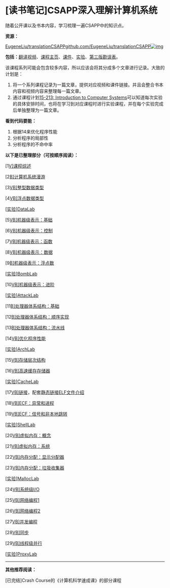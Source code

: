 

# [读书笔记]CSAPP深入理解计算机系统


 随着公开课以及书本内容，学习梳理一遍CSAPP中的知识点。

**资源：**

[EugeneLiu/translationCSAPPgithub.com/EugeneLiu/translationCSAPP![img](https://pic2.zhimg.com/v2-f5d3668330473d0825e22312e0f13f15_ipico.jpg)](https://link.zhihu.com/?target=https%3A//github.com/EugeneLiu/translationCSAPP)

**包括：**[翻译视频](https://link.zhihu.com/?target=https%3A//www.bilibili.com/video/av31289365)、[课程主页](https://link.zhihu.com/?target=http%3A//csapp.cs.cmu.edu/)、[课件](https://link.zhihu.com/?target=http%3A//www.cs.cmu.edu/afs/cs/academic/class/15213-f15/www/schedule.html)、[实验](https://link.zhihu.com/?target=http%3A//csapp.cs.cmu.edu/3e/labs.html)、[第三版勘误表](https://link.zhihu.com/?target=http%3A//www.yiligong.org/csapp3e/%3Ffrom%3Dsinglemessage%26isappinstalled%3D0)。

该课程系列可能会包含较多内容，所以应该会将其分成多个文章进行记录。大致的计划是：

1. 将一个系列课程记录为一篇文章，提供对应视频和课件链接。并且会整合书本内容和视频内容来整理每一篇文章。
2. 通过课程计划[15-213: Introduction to Computer Systems](https://link.zhihu.com/?target=http%3A//www.cs.cmu.edu/afs/cs/academic/class/15213-f15/www/schedule.html)可以知道每次实验的具体安排时间，也将在学习到对应课程时进行实验课程，并在每个实验完成后单独整理为一篇文章。

**看到代码要能：**

1. 根据14来优化程序性能
2. 分析程序的局部性
3. 分析程序的不命中率

**以下是已整理部分（可按顺序阅读）：**

[1[V\]课程综述](https://zhuanlan.zhihu.com/p/103768843)

[2[B\]计算机系统漫游](https://zhuanlan.zhihu.com/p/103969274)

[3[VB\]整型数据类型](https://zhuanlan.zhihu.com/p/104019655)

[4[VB\]浮点数据类型](https://zhuanlan.zhihu.com/p/104270134)

[[实验\]DataLab](https://zhuanlan.zhihu.com/p/106109635)

[5[VB\]机器级表示：基础](https://zhuanlan.zhihu.com/p/104516688)

[6[VB\]机器级表示：控制](https://zhuanlan.zhihu.com/p/104731421)

[7[VB\]机器级表示：函数](https://zhuanlan.zhihu.com/p/104858020)

[8[VB\]机器级表示：数据](https://zhuanlan.zhihu.com/p/105072458)

[9[B\]机器级表示：浮点数](https://zhuanlan.zhihu.com/p/105242663)

[[实验\]BombLab](https://zhuanlan.zhihu.com/p/106316877)

[10[VB\]机器级表示：进阶](https://zhuanlan.zhihu.com/p/105428280)

[[实验\]AttackLab](https://zhuanlan.zhihu.com/p/107048472)

[11[B\]处理器体系结构：基础](https://zhuanlan.zhihu.com/p/107373092)

[12[B\]处理器体系结构：顺序实现](https://zhuanlan.zhihu.com/p/107450834)

[13[B\]处理器体系结构：流水线](https://zhuanlan.zhihu.com/p/107760564)

[14[VB\]优化程序性能](https://zhuanlan.zhihu.com/p/107369491)

[[实验\]ArchLab](https://zhuanlan.zhihu.com/p/109824219)

[15[VB\]存储层次结构](https://zhuanlan.zhihu.com/p/111015165)

[16[VB\]高速缓存存储器](https://zhuanlan.zhihu.com/p/111613441)

[[实验\]CacheLab](https://zhuanlan.zhihu.com/p/112040924)

[17[VB\]链接](https://zhuanlan.zhihu.com/p/113571281)，配套[静态链接ELF文件介绍](https://zhuanlan.zhihu.com/p/114348061)

[18[VB\]ECF：异常和进程](https://zhuanlan.zhihu.com/p/115407445)

[19[VB\]ECF：信号和非本地跳转](https://zhuanlan.zhihu.com/p/117269612)

[[实验\]ShellLab](https://zhuanlan.zhihu.com/p/119034923)

[20[VB\]虚拟内存：概念](https://zhuanlan.zhihu.com/p/121000009)

[21[VB\]虚拟内存：系统](https://zhuanlan.zhihu.com/p/122175112)

[22[VB\]内存分配：显示分配器](https://zhuanlan.zhihu.com/p/124286932)

[23[VB\]内存分配：垃圾收集器](https://zhuanlan.zhihu.com/p/126295291)

[[实验\]MallocLab](https://zhuanlan.zhihu.com/p/126341872)

[24[VB\]系统级I/O](https://zhuanlan.zhihu.com/p/128585227)

[25[VB\]网络编程1](https://zhuanlan.zhihu.com/p/129040027)

[26[VB\]网络编程2](https://zhuanlan.zhihu.com/p/129357760)

[27[VB\]并发编程](https://zhuanlan.zhihu.com/p/129799583)

[28[VB\]同步](https://zhuanlan.zhihu.com/p/130401283)

[29[VB\]线程级并行](https://zhuanlan.zhihu.com/p/130967135)

[[实验\]ProxyLab](https://zhuanlan.zhihu.com/p/130986643)

------

**其他推荐阅读：**

[已完结]Crash Course的《计算机科学速成课》的部分课程

[
  ](https://zhuanlan.zhihu.com/p/102937038)